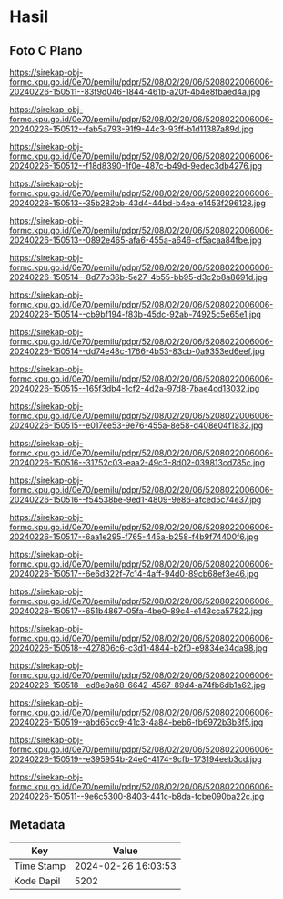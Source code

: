 # Hasil

## Foto C Plano

https://sirekap-obj-formc.kpu.go.id/0e70/pemilu/pdpr/52/08/02/20/06/5208022006006-20240226-150511--83f9d046-1844-461b-a20f-4b4e8fbaed4a.jpg

https://sirekap-obj-formc.kpu.go.id/0e70/pemilu/pdpr/52/08/02/20/06/5208022006006-20240226-150512--fab5a793-91f9-44c3-93ff-b1d11387a89d.jpg

https://sirekap-obj-formc.kpu.go.id/0e70/pemilu/pdpr/52/08/02/20/06/5208022006006-20240226-150512--f18d8390-1f0e-487c-b49d-9edec3db4276.jpg

https://sirekap-obj-formc.kpu.go.id/0e70/pemilu/pdpr/52/08/02/20/06/5208022006006-20240226-150513--35b282bb-43d4-44bd-b4ea-e1453f296128.jpg

https://sirekap-obj-formc.kpu.go.id/0e70/pemilu/pdpr/52/08/02/20/06/5208022006006-20240226-150513--0892e465-afa6-455a-a646-cf5acaa84fbe.jpg

https://sirekap-obj-formc.kpu.go.id/0e70/pemilu/pdpr/52/08/02/20/06/5208022006006-20240226-150514--8d77b36b-5e27-4b55-bb95-d3c2b8a8691d.jpg

https://sirekap-obj-formc.kpu.go.id/0e70/pemilu/pdpr/52/08/02/20/06/5208022006006-20240226-150514--cb9bf194-f83b-45dc-92ab-74925c5e65e1.jpg

https://sirekap-obj-formc.kpu.go.id/0e70/pemilu/pdpr/52/08/02/20/06/5208022006006-20240226-150514--dd74e48c-1766-4b53-83cb-0a9353ed6eef.jpg

https://sirekap-obj-formc.kpu.go.id/0e70/pemilu/pdpr/52/08/02/20/06/5208022006006-20240226-150515--165f3db4-1cf2-4d2a-97d8-7bae4cd13032.jpg

https://sirekap-obj-formc.kpu.go.id/0e70/pemilu/pdpr/52/08/02/20/06/5208022006006-20240226-150515--e017ee53-9e76-455a-8e58-d408e04f1832.jpg

https://sirekap-obj-formc.kpu.go.id/0e70/pemilu/pdpr/52/08/02/20/06/5208022006006-20240226-150516--31752c03-eaa2-49c3-8d02-039813cd785c.jpg

https://sirekap-obj-formc.kpu.go.id/0e70/pemilu/pdpr/52/08/02/20/06/5208022006006-20240226-150516--f54538be-9ed1-4809-9e86-afced5c74e37.jpg

https://sirekap-obj-formc.kpu.go.id/0e70/pemilu/pdpr/52/08/02/20/06/5208022006006-20240226-150517--6aa1e295-f765-445a-b258-f4b9f74400f6.jpg

https://sirekap-obj-formc.kpu.go.id/0e70/pemilu/pdpr/52/08/02/20/06/5208022006006-20240226-150517--6e6d322f-7c14-4aff-94d0-89cb68ef3e46.jpg

https://sirekap-obj-formc.kpu.go.id/0e70/pemilu/pdpr/52/08/02/20/06/5208022006006-20240226-150517--651b4867-05fa-4be0-89c4-e143cca57822.jpg

https://sirekap-obj-formc.kpu.go.id/0e70/pemilu/pdpr/52/08/02/20/06/5208022006006-20240226-150518--427806c6-c3d1-4844-b2f0-e9834e34da98.jpg

https://sirekap-obj-formc.kpu.go.id/0e70/pemilu/pdpr/52/08/02/20/06/5208022006006-20240226-150518--ed8e9a68-6642-4567-89d4-a74fb6db1a62.jpg

https://sirekap-obj-formc.kpu.go.id/0e70/pemilu/pdpr/52/08/02/20/06/5208022006006-20240226-150519--abd65cc9-41c3-4a84-beb6-fb6972b3b3f5.jpg

https://sirekap-obj-formc.kpu.go.id/0e70/pemilu/pdpr/52/08/02/20/06/5208022006006-20240226-150519--e395954b-24e0-4174-9cfb-173194eeb3cd.jpg

https://sirekap-obj-formc.kpu.go.id/0e70/pemilu/pdpr/52/08/02/20/06/5208022006006-20240226-150511--9e6c5300-8403-441c-b8da-fcbe090ba22c.jpg


## Metadata

| Key        | Value               |
| ---------- | ------------------- |
| Time Stamp | 2024-02-26 16:03:53 |
| Kode Dapil | 5202                |



